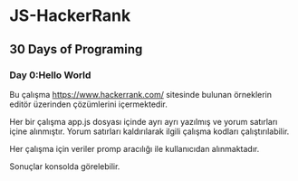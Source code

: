 # JS-HackerRank

## 30 Days of Programing

### Day 0:Hello World

Bu çalışma https://www.hackerrank.com/ sitesinde bulunan örneklerin editör üzerinden çözümlerini içermektedir.

Her bir çalışma app.js dosyası içinde ayrı ayrı yazılmış ve yorum satırları içine alınmıştır. Yorum satırları kaldırılarak ilgili çalışma kodları çalıştırılabilir.

Her çalışma için veriler promp aracılığı ile kullanıcıdan alınmaktadır. 

Sonuçlar konsolda görelebilir.